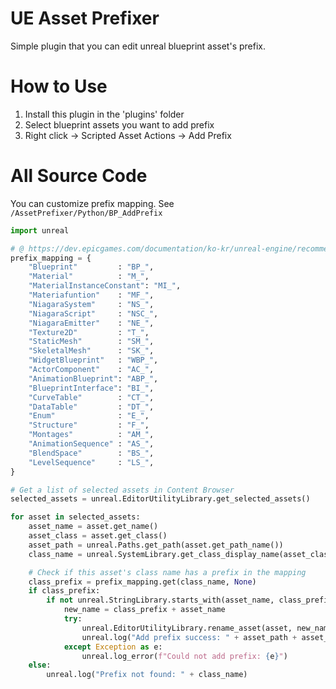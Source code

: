 # UE Asset Prefixer
Simple plugin that you can edit unreal blueprint asset's prefix.

# How to Use
1. Install this plugin in the 'plugins' folder
2. Select blueprint assets you want to add prefix
3. Right click → Scripted Asset Actions → Add Prefix

# All Source Code
You can customize prefix mapping.
See `/AssetPrefixer/Python/BP_AddPrefix`
```python
import unreal

# @ https://dev.epicgames.com/documentation/ko-kr/unreal-engine/recommended-asset-naming-conventions-in-unreal-engine-projects?application_version=4.27
prefix_mapping = {
    "Blueprint"         : "BP_",
    "Material"          : "M_",
    "MaterialInstanceConstant": "MI_",
    "Materiafuntion"    : "MF_",
    "NiagaraSystem"     : "NS_",
    "NiagaraScript"     : "NSC_",
    "NiagaraEmitter"    : "NE_",
    "Texture2D"         : "T_",
    "StaticMesh"        : "SM_",
    "SkeletalMesh"      : "SK_",
    "WidgetBlueprint"   : "WBP_",
    "ActorComponent"    : "AC_",
    "AnimationBlueprint": "ABP_",
    "BlueprintInterface": "BI_",
    "CurveTable"        : "CT_",
    "DataTable"         : "DT_",
    "Enum"              : "E_",
    "Structure"         : "F_",
    "Montages"          : "AM_",
    "AnimationSequence" : "AS_",
    "BlendSpace"        : "BS_",
    "LevelSequence"     : "LS_",
}

# Get a list of selected assets in Content Browser
selected_assets = unreal.EditorUtilityLibrary.get_selected_assets()

for asset in selected_assets:
    asset_name = asset.get_name()
    asset_class = asset.get_class()
    asset_path = unreal.Paths.get_path(asset.get_path_name())
    class_name = unreal.SystemLibrary.get_class_display_name(asset_class)

    # Check if this asset's class name has a prefix in the mapping
    class_prefix = prefix_mapping.get(class_name, None)
    if class_prefix:
        if not unreal.StringLibrary.starts_with(asset_name, class_prefix, unreal.SearchCase.CASE_SENSITIVE):
            new_name = class_prefix + asset_name
            try:
                unreal.EditorUtilityLibrary.rename_asset(asset, new_name)
                unreal.log("Add prefix success: " + asset_path + asset_name)
            except Exception as e:
                unreal.log_error(f"Could not add prefix: {e}")
    else:
        unreal.log("Prefix not found: " + class_name)
```
